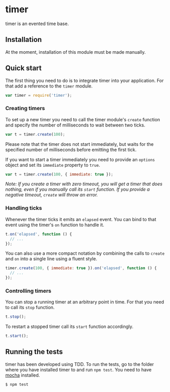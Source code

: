 # timer

timer is an evented time base.

## Installation

At the moment, installation of this module must be made manually.

## Quick start

The first thing you need to do is to integrate timer into your application. For that add a reference to the `timer` module.

```javascript
var timer = require('timer');
```

### Creating timers

To set up a new timer you need to call the timer module's `create` function and specify the number of milliseconds to wait between two ticks.

```javascript
var t = timer.create(100);
```

Please note that the timer does not start immediately, but waits for the specified number of milliseconds before emitting the first tick.

If you want to start a timer immediately you need to provide an `options` object and set its `immediate` property to `true`.

```javascript
var t = timer.create(100, { immediate: true });
```

*Note: If you create a timer with zero timeout, you will get a timer that does nothing, even if you manually call its `start` function. If you provide a negative timeout, `create` will throw an error.*

### Handling ticks

Whenever the timer ticks it emits an `elapsed` event. You can bind to that event using the timer's `on` function to handle it.

```javascript
t.on('elapsed', function () {
  // ...
});
```

You can also use a more compact notation by combining the calls to `create` and `on` into a single line using a fluent style.

```javascript
timer.create(100, { immediate: true }).on('elapsed', function () {
  // ...
});
```

### Controlling timers

You can stop a running timer at an arbitrary point in time. For that you need to call its `stop` function.

```javascript
t.stop();
```

To restart a stopped timer call its `start` function accordingly.

```javascript
t.start();
```

## Running the tests

timer has been developed using TDD. To run the tests, go to the folder where you have installed timer to and run `npm test`. You need to have [mocha](https://github.com/visionmedia/mocha) installed.

    $ npm test